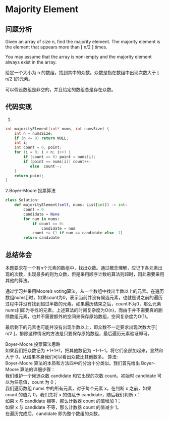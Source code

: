 #  Majority Element

## 问题分析

Given an array of size n, find the majority element. The majority element is the element that appears more than [ n/2 ] times.

You may assume that the array is non-empty and the majority element always exist in the array.

给定一个大小为 n 的数组，找到其中的众数。众数是指在数组中出现次数大于 [ n/2 ]的元素。

可以假设数组是非空的，并且给定的数组总是存在众数。

## 代码实现

1.
``` C
int majorityElement(int* nums, int numsSize) {
    int n = numsSize;
    if (n <= 0) return NULL;
    int i;
    int count = 0, point;
    for (i = 0; i < n; i++) {
        if (count == 0) point = nums[i];
        if (point == nums[i]) count++;
           else  count--;
    }
    return point;
}
```

2.Boyer-Moore 投票算法
```python
class Solution:
    def majorityElement(self, nums: List[int]) -> int:
        count = 0 
        candidate = None 
        for num in nums: 
            if count == 0: 
                candidate = num 
            count += (1 if num == candidate else -1) 
        return candidate
```

## 总结体会

本题要求在一个有n个元素的数组中，找出众数。通过概念理解，应记下各元素出现的次数，出现最多的则为众数，但是采用顺序计数的算法则超时，因此需要采用其他的算法。

通过学习并采用Moore’s voting算法，从一个数组中找出半数以上的元素。在遍历数组nums[]时，如果count为0，表示当前并没有候选元素，也就是说之前的遍历过程中并没有找到超过半数的元素。如果遍历结束之后，count不为0，那么元素nums[i]即为寻找的元素。上述算法的时间复杂度为O(n)，而由于并不需要真的删除数组元素，也并不需要额外的空间来保存原始数组，空间复杂度为O(1)。

最后剩下的元素也可能并没有出现半数以上，即众数不一定要求出现次数大于[ n/2 ]，排除这种情况的方法是只要保存原始数组，最后遍历元素验证即可。

Boyer-Moore 投票算法思路  
如果我们把众数记为 +1+1+1，把其他数记为 −1-1−1，将它们全部加起来，显然和大于 0，从结果本身我们可以看出众数比其他数多。
算法:  
Boyer-Moore 算法的本质和方法四中的分治十分类似。我们首先给出 Boyer-Moore 算法的详细步骤：  
我们维护一个候选众数 candidate 和它出现的次数 count。初始时 candidate 可以为任意值，count 为 0；  
我们遍历数组 nums 中的所有元素，对于每个元素 x，在判断 x 之前，如果 count 的值为 0，我们先将 x 的值赋予 candidate，随后我们判断 x：  
如果 x 与 candidate 相等，那么计数器 count 的值增加 1；  
如果 x 与 candidate 不等，那么计数器 count 的值减少 1。  
在遍历完成后，candidate 即为整个数组的众数。











